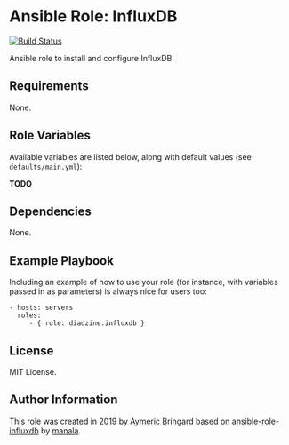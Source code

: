 Ansible Role: InfluxDB
======================

[![Build Status](https://travis-ci.org/diadzine/ansible-role-influxdb.svg?branch=master)](https://travis-ci.org/diadzine/ansible-role-influxdb)

Ansible role to install and configure InfluxDB.

Requirements
------------

None.

Role Variables
--------------

Available variables are listed below, along with default values (see `defaults/main.yml`):

**TODO**

Dependencies
------------

None.

Example Playbook
----------------

Including an example of how to use your role (for instance, with variables passed in as parameters) is always nice for users too:

    - hosts: servers
      roles:
         - { role: diadzine.influxdb }

License
-------

MIT License.

Author Information
------------------

This role was created in 2019 by [Aymeric Bringard](https://github.com/diadzine/)
based on [ansible-role-influxdb](https://github.com/manala/ansible-role-influxdb/)
by [manala](https://github.com/manala/).
